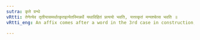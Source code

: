 ```yaml
---
sutra: कृते ग्रन्थे
vRtti: तेनेत्येव तृतीयासमर्थात्कृतइत्येतस्मिन्नर्थे यथाविहितं प्रत्ययो भवति, यत्तत्कृतं मन्यश्चेत्स भवति ॥
vRtti_eng: An affix comes after a word in the 3rd case in construction, in the sense of 'made', the thing made being 'a book',

---
```

